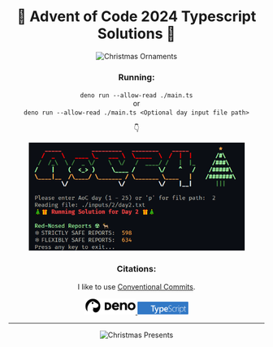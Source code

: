 <h1 align="center">🎀 Advent of Code 2024 Typescript Solutions 🎁</h1>

<p align="center">
  <img src="./media/christmas-1.gif" alt="Christmas Ornaments" width="600" />
</p>

<h3 align="center">Running:</h3>

<p align="center">
  <code>deno run --allow-read ./main.ts</code>
  <br>
  or
  <br>
  <code>deno run --allow-read ./main.ts &lt;Optional day input file path&gt;</code>
</p>

<p align="center">👇</p>

<p align="center">
  <img src="./media/screencap.png" alt="Screenshot" width="425" />
</p>

<h3 align="center">Citations:</h3>

<p align="center">
  I like to use <a href="https://www.conventionalcommits.org/en/v1.0.0/">Conventional Commits</a>.
</p>

<p align="center">
  <a href="https://deno.land/">
    <img src="./media/deno.svg" alt="Deno Logo" width="100" />
  </a>
  <a href="https://www.typescriptlang.org/">
    <img src="./media/ts-lettermark-blue.svg" alt="TypeScript Logo" width="100" />
  </a>
</p>

---

<p align="center">
  <img src="./media/christmas-2.gif" alt="Christmas Presents" width="350" />
</p>
